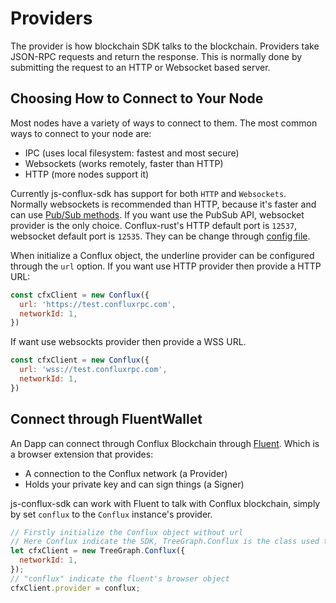 # Providers

The provider is how blockchain SDK talks to the blockchain. Providers take JSON-RPC requests and return the response. This is normally done by submitting the request to an HTTP or Websocket based server.

## Choosing How to Connect to Your Node

Most nodes have a variety of ways to connect to them. The most common ways to connect to your node are:

* IPC (uses local filesystem: fastest and most secure)
* Websockets (works remotely, faster than HTTP)
* HTTP (more nodes support it)

Currently js-conflux-sdk has support for both `HTTP` and `Websockets`. Normally websockets is recommended than HTTP, because it's faster and can use [Pub/Sub methods](https://developer.conflux-chain.org/conflux-doc/docs/pubsub). If you want use the PubSub API, websocket provider is the only choice. Conflux-rust's HTTP default port is `12537`, websocket default port is `12535`. They can be change through [config file](https://developer.conflux-chain.org/apis/en/node_config_example).

When initialize a Conflux object, the underline provider can be configured through the `url` option. If you want use HTTP provider then provide a HTTP URL:

```js
const cfxClient = new Conflux({
  url: 'https://test.confluxrpc.com',
  networkId: 1,
})
```

If want use websockts provider then provide a WSS URL.

```js
const cfxClient = new Conflux({
  url: 'wss://test.confluxrpc.com',
  networkId: 1,
})
```

## Connect through FluentWallet

An Dapp can connect through Conflux Blockchain through [Fluent](https://fluentwallet.com/). Which is a browser extension that provides:

* A connection to the Conflux network (a Provider)
* Holds your private key and can sign things (a Signer)

js-conflux-sdk can work with Fluent to talk with Conflux blockchain, simply by set `conflux` to the `Conflux` instance's provider.

```js
// Firstly initialize the Conflux object without url
// Here Conflux indicate the SDK, TreeGraph.Conflux is the class used to talk with blockchain
let cfxClient = new TreeGraph.Conflux({
  networkId: 1,
});
// "conflux" indicate the fluent's browser object
cfxClient.provider = conflux;
```
